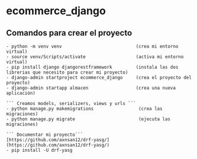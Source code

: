 # ecommerce_django


## Comandos para crear el proyecto
    
    - python -m venv venv                            (crea mi entorno virtual)
    - source venv/Scripts/activate                   (activa mi entorno virtual)
    - pip install django djangorestframework         (instala las dos librerias que necesito para crear mi proyecto)
    - django-admin startproject ecommerce_django     (crea el proyecto del proyecto)
    - django-admin startapp almacen                  (crea una nueva aplicación)

    ``` Creamos models, serializers, views y urls ```
    - python manage.py makemigrations                 (crea las migraciones)
    - python manage.py migrate                        (ejecuta las migraciones)

    ``` Documentar mi proyecto```
    [https://github.com/axnsan12/drf-yasg/](https://github.com/axnsan12/drf-yasg/)
    - pip install -U drf-yasg